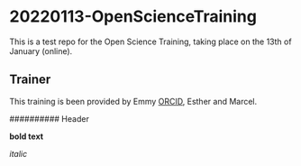 # 20220113-OpenScienceTraining

This is a test repo for the Open Science Training, taking place on the 13th of January (online). 

## Trainer

This training is been provided by Emmy [ORCID](https://orcid.org/0000-0002-9248-1280), Esther and Marcel. 

########## Header

**bold text**

*italic* 

